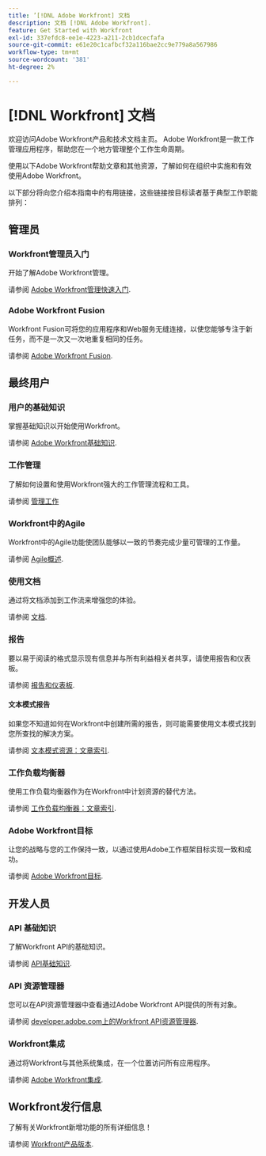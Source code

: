 ```yaml
---
title: ’[!DNL Adobe Workfront] 文档
description: 文档 [!DNL Adobe Workfront].
feature: Get Started with Workfront
exl-id: 337efdc8-ee1e-4223-a211-2cb1dcecfafa
source-git-commit: e61e20c1cafbcf32a116bae2cc9e779a8a567986
workflow-type: tm+mt
source-wordcount: '381'
ht-degree: 2%

---
```


# [!DNL Workfront] 文档

欢迎访问Adobe Workfront产品和技术文档主页。 Adobe Workfront是一款工作管理应用程序，帮助您在一个地方管理整个工作生命周期。

使用以下Adobe Workfront帮助文章和其他资源，了解如何在组织中实施和有效使用Adobe Workfront。

以下部分将向您介绍本指南中的有用链接，这些链接按目标读者基于典型工作职能排列：

## 管理员

### Workfront管理员入门

开始了解Adobe Workfront管理。

请参阅 [Adobe Workfront管理快速入门](/help/quicksilver/administration-and-setup/get-started-wf-administration/get-started-with-wf-administration.md).

### Adobe Workfront Fusion

Workfront Fusion可将您的应用程序和Web服务无缝连接，以使您能够专注于新任务，而不是一次又一次地重复相同的任务。

请参阅 [Adobe Workfront Fusion](/help/quicksilver/workfront-fusion/workfront-fusion-2.md).

## 最终用户

### 用户的基础知识

掌握基础知识以开始使用Workfront。

请参阅 [Adobe Workfront基础知识](/help/quicksilver/workfront-basics/workfront-basics.md).

### 工作管理

了解如何设置和使用Workfront强大的工作管理流程和工具。

请参阅 [管理工作](/help/quicksilver/manage-work/manage-work.md)


### Workfront中的Agile

Workfront中的Agile功能使团队能够以一致的节奏完成少量可管理的工作量。

请参阅 [Agile概述](/help/quicksilver/agile/agile-overview.md).

### 使用文档

通过将文档添加到工作流来增强您的体验。

请参阅 [文档](/help/quicksilver/documents/documents-overview.md).

### 报告

要以易于阅读的格式显示现有信息并与所有利益相关者共享，请使用报告和仪表板。

请参阅 [报告和仪表板](/help/quicksilver/reports-and-dashboards/reports-and-dashboards-overview.md).

#### 文本模式报告

如果您不知道如何在Workfront中创建所需的报告，则可能需要使用文本模式找到您所查找的解决方案。

请参阅 [文本模式资源：文章索引](/help/quicksilver/reports-and-dashboards/reports/text-mode/text-mode-resources.md).

### 工作负载均衡器

使用工作负载均衡器作为在Workfront中计划资源的替代方法。

请参阅 [工作负载均衡器：文章索引](/help/quicksilver/resource-mgmt/workload-balancer/workload-balancer.md).

### Adobe Workfront目标

让您的战略与您的工作保持一致，以通过使用Adobe工作框架目标实现一致和成功。

请参阅 [Adobe Workfront目标](/help/quicksilver/workfront-goals/workfront-goals.md).

## 开发人员

### API 基础知识

了解Workfront API的基础知识。

请参阅 [API基础知识](/help/quicksilver/wf-api/general/api-basics.md).

### API 资源管理器

您可以在API资源管理器中查看通过Adobe Workfront API提供的所有对象。

请参阅 [developer.adobe.com上的Workfront API资源管理器](https://developer.adobe.com/workfront/api-explorer/).

### Workfront集成

通过将Workfront与其他系统集成，在一个位置访问所有应用程序。

请参阅 [Adobe Workfront集成](/help/quicksilver/workfront-integrations-and-apps/workfront-integrations.md).

## Workfront发行信息

了解有关Workfront新增功能的所有详细信息！

请参阅 [Workfront产品版本](/help/quicksilver/product-announcements/product-releases/product-releases.md).